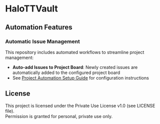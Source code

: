 # HaloTTVault

## Automation Features

### Automatic Issue Management
This repository includes automated workflows to streamline project management:

- **Auto-add Issues to Project Board**: Newly created issues are automatically added to the configured project board
- See [Project Automation Setup Guide](docs/project-automation.md) for configuration instructions

## License

This project is licensed under the Private Use License v1.0 (see LICENSE file).  
Permission is granted for personal, private use only.
